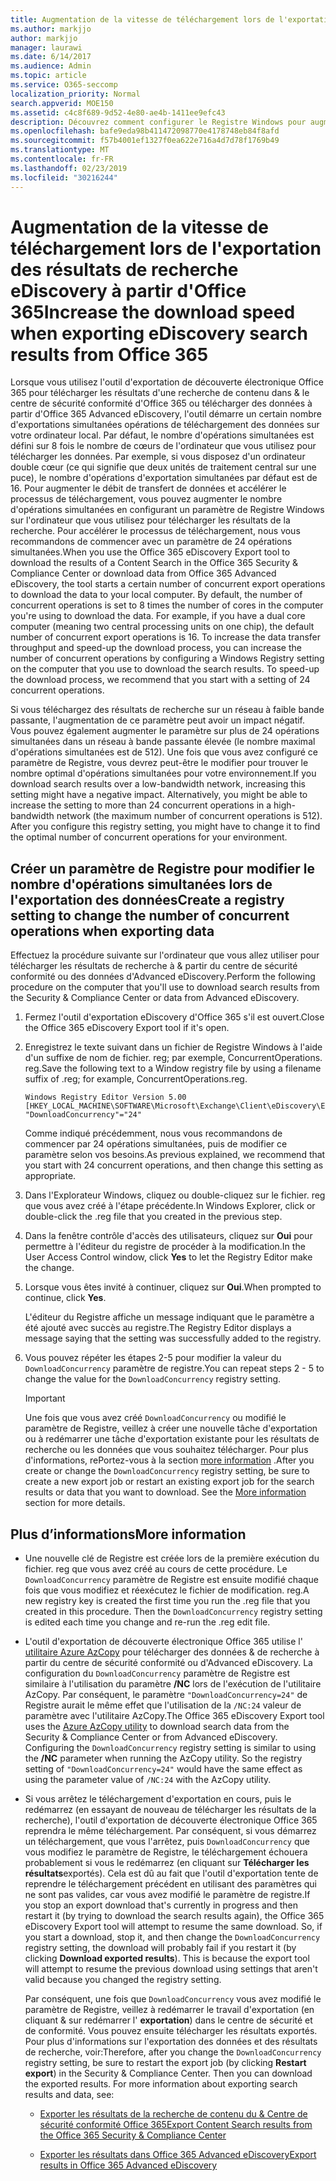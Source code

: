 ```yaml
---
title: Augmentation de la vitesse de téléchargement lors de l'exportation des résultats de recherche eDiscovery à partir d'Office 365
ms.author: markjjo
author: markjjo
manager: laurawi
ms.date: 6/14/2017
ms.audience: Admin
ms.topic: article
ms.service: O365-seccomp
localization_priority: Normal
search.appverid: MOE150
ms.assetid: c4c8f689-9d52-4e80-ae4b-1411ee9efc43
description: Découvrez comment configurer le Registre Windows pour augmenter le débit des données lors du téléchargement des résultats de recherche et des données de recherche &amp; à partir du centre de sécurité et de la sécurité Office 365, ainsi que d'Office 365 Advanced eDiscovery.
ms.openlocfilehash: bafe9eda98b411472098770e4178748eb84f8afd
ms.sourcegitcommit: f57b4001ef1327f0ea622e716a4d7d78f1769b49
ms.translationtype: MT
ms.contentlocale: fr-FR
ms.lasthandoff: 02/23/2019
ms.locfileid: "30216244"
---
```

# <a name="increase-the-download-speed-when-exporting-ediscovery-search-results-from-office-365"></a><span data-ttu-id="7ad17-103">Augmentation de la vitesse de téléchargement lors de l'exportation des résultats de recherche eDiscovery à partir d'Office 365</span><span class="sxs-lookup"><span data-stu-id="7ad17-103">Increase the download speed when exporting eDiscovery search results from Office 365</span></span>

<span data-ttu-id="7ad17-p101">Lorsque vous utilisez l'outil d'exportation de découverte électronique Office 365 pour télécharger les résultats d'une recherche de contenu dans &amp; le centre de sécurité conformité d'Office 365 ou télécharger des données à partir d'Office 365 Advanced eDiscovery, l'outil démarre un certain nombre d'exportations simultanées opérations de téléchargement des données sur votre ordinateur local. Par défaut, le nombre d'opérations simultanées est défini sur 8 fois le nombre de cœurs de l'ordinateur que vous utilisez pour télécharger les données. Par exemple, si vous disposez d'un ordinateur double cœur (ce qui signifie que deux unités de traitement central sur une puce), le nombre d'opérations d'exportation simultanées par défaut est de 16. Pour augmenter le débit de transfert de données et accélérer le processus de téléchargement, vous pouvez augmenter le nombre d'opérations simultanées en configurant un paramètre de Registre Windows sur l'ordinateur que vous utilisez pour télécharger les résultats de la recherche. Pour accélérer le processus de téléchargement, nous vous recommandons de commencer avec un paramètre de 24 opérations simultanées.</span><span class="sxs-lookup"><span data-stu-id="7ad17-p101">When you use the Office 365 eDiscovery Export tool to download the results of a Content Search in the Office 365 Security &amp; Compliance Center or download data from Office 365 Advanced eDiscovery, the tool starts a certain number of concurrent export operations to download the data to your local computer. By default, the number of concurrent operations is set to 8 times the number of cores in the computer you're using to download the data. For example, if you have a dual core computer (meaning two central processing units on one chip), the default number of concurrent export operations is 16. To increase the data transfer throughput and speed-up the download process, you can increase the number of concurrent operations by configuring a Windows Registry setting on the computer that you use to download the search results. To speed-up the download process, we recommend that you start with a setting of 24 concurrent operations.</span></span>
  
<span data-ttu-id="7ad17-p102">Si vous téléchargez des résultats de recherche sur un réseau à faible bande passante, l'augmentation de ce paramètre peut avoir un impact négatif. Vous pouvez également augmenter le paramètre sur plus de 24 opérations simultanées dans un réseau à bande passante élevée (le nombre maximal d'opérations simultanées est de 512). Une fois que vous avez configuré ce paramètre de Registre, vous devrez peut-être le modifier pour trouver le nombre optimal d'opérations simultanées pour votre environnement.</span><span class="sxs-lookup"><span data-stu-id="7ad17-p102">If you download search results over a low-bandwidth network, increasing this setting might have a negative impact. Alternatively, you might be able to increase the setting to more than 24 concurrent operations in a high-bandwidth network (the maximum number of concurrent operations is 512). After you configure this registry setting, you might have to change it to find the optimal number of concurrent operations for your environment.</span></span>
  
## <a name="create-a-registry-setting-to-change-the-number-of-concurrent-operations-when-exporting-data"></a><span data-ttu-id="7ad17-112">Créer un paramètre de Registre pour modifier le nombre d'opérations simultanées lors de l'exportation des données</span><span class="sxs-lookup"><span data-stu-id="7ad17-112">Create a registry setting to change the number of concurrent operations when exporting data</span></span>

<span data-ttu-id="7ad17-113">Effectuez la procédure suivante sur l'ordinateur que vous allez utiliser pour télécharger les résultats de recherche à &amp; partir du centre de sécurité conformité ou des données d'Advanced eDiscovery.</span><span class="sxs-lookup"><span data-stu-id="7ad17-113">Perform the following procedure on the computer that you'll use to download search results from the Security &amp; Compliance Center or data from Advanced eDiscovery.</span></span>
  
1. <span data-ttu-id="7ad17-114">Fermez l'outil d'exportation eDiscovery d'Office 365 s'il est ouvert.</span><span class="sxs-lookup"><span data-stu-id="7ad17-114">Close the Office 365 eDiscovery Export tool if it's open.</span></span> 
    
2. <span data-ttu-id="7ad17-115">Enregistrez le texte suivant dans un fichier de Registre Windows à l'aide d'un suffixe de nom de fichier. reg; par exemple, ConcurrentOperations. reg.</span><span class="sxs-lookup"><span data-stu-id="7ad17-115">Save the following text to a Window registry file by using a filename suffix of .reg; for example, ConcurrentOperations.reg.</span></span> 
    
    ```
    Windows Registry Editor Version 5.00
    [HKEY_LOCAL_MACHINE\SOFTWARE\Microsoft\Exchange\Client\eDiscovery\ExportTool]
    "DownloadConcurrency"="24"
    ```

    <span data-ttu-id="7ad17-116">Comme indiqué précédemment, nous vous recommandons de commencer par 24 opérations simultanées, puis de modifier ce paramètre selon vos besoins.</span><span class="sxs-lookup"><span data-stu-id="7ad17-116">As previous explained, we recommend that you start with 24 concurrent operations, and then change this setting as appropriate.</span></span>
    
3. <span data-ttu-id="7ad17-117">Dans l'Explorateur Windows, cliquez ou double-cliquez sur le fichier. reg que vous avez créé à l'étape précédente.</span><span class="sxs-lookup"><span data-stu-id="7ad17-117">In Windows Explorer, click or double-click the .reg file that you created in the previous step.</span></span>
    
4. <span data-ttu-id="7ad17-118">Dans la fenêtre contrôle d'accès des utilisateurs, cliquez sur **Oui** pour permettre à l'éditeur du registre de procéder à la modification.</span><span class="sxs-lookup"><span data-stu-id="7ad17-118">In the User Access Control window, click **Yes** to let the Registry Editor make the change.</span></span> 
    
5. <span data-ttu-id="7ad17-119">Lorsque vous êtes invité à continuer, cliquez sur **Oui**.</span><span class="sxs-lookup"><span data-stu-id="7ad17-119">When prompted to continue, click **Yes**.</span></span>
    
    <span data-ttu-id="7ad17-120">L'éditeur du Registre affiche un message indiquant que le paramètre a été ajouté avec succès au registre.</span><span class="sxs-lookup"><span data-stu-id="7ad17-120">The Registry Editor displays a message saying that the setting was successfully added to the registry.</span></span>
    
6. <span data-ttu-id="7ad17-121">Vous pouvez répéter les étapes 2-5 pour modifier la valeur du `DownloadConcurrency` paramètre de registre.</span><span class="sxs-lookup"><span data-stu-id="7ad17-121">You can repeat steps 2 - 5 to change the value for the  `DownloadConcurrency` registry setting.</span></span> 
    
    > [!IMPORTANT]
    > <span data-ttu-id="7ad17-p103">Une fois que vous avez créé `DownloadConcurrency` ou modifié le paramètre de Registre, veillez à créer une nouvelle tâche d'exportation ou à redémarrer une tâche d'exportation existante pour les résultats de recherche ou les données que vous souhaitez télécharger. Pour plus d'informations, rePortez-vous à la section [more information](increase-download-speeds-when-exporting-ediscovery-results.md#moreinfo) .</span><span class="sxs-lookup"><span data-stu-id="7ad17-p103">After you create or change the  `DownloadConcurrency` registry setting, be sure to create a new export job or restart an existing export job for the search results or data that you want to download. See the [More information](increase-download-speeds-when-exporting-ediscovery-results.md#moreinfo) section for more details.</span></span> 
  
## <a name="more-information"></a><span data-ttu-id="7ad17-124">Plus d’informations</span><span class="sxs-lookup"><span data-stu-id="7ad17-124">More information</span></span>

- <span data-ttu-id="7ad17-p104">Une nouvelle clé de Registre est créée lors de la première exécution du fichier. reg que vous avez créé au cours de cette procédure. Le `DownloadConcurrency` paramètre de Registre est ensuite modifié chaque fois que vous modifiez et réexécutez le fichier de modification. reg.</span><span class="sxs-lookup"><span data-stu-id="7ad17-p104">A new registry key is created the first time you run the .reg file that you created in this procedure. Then the  `DownloadConcurrency` registry setting is edited each time you change and re-run the .reg edit file.</span></span> 
    
- <span data-ttu-id="7ad17-p105">L'outil d'exportation de découverte électronique Office 365 utilise l' [utilitaire Azure AzCopy](https://go.microsoft.com/fwlink/?linkid=849949) pour télécharger des données &amp; de recherche à partir du centre de sécurité conformité ou d'Advanced eDiscovery. La configuration du `DownloadConcurrency` paramètre de Registre est similaire à l'utilisation du paramètre **/NC** lors de l'exécution de l'utilitaire AzCopy. Par conséquent, le paramètre `"DownloadConcurrency=24"` de Registre aurait le même effet que l'utilisation de la `/NC:24` valeur de paramètre avec l'utilitaire AzCopy.</span><span class="sxs-lookup"><span data-stu-id="7ad17-p105">The Office 365 eDiscovery Export tool uses the [Azure AzCopy utility](https://go.microsoft.com/fwlink/?linkid=849949) to download search data from the Security &amp; Compliance Center or from Advanced eDiscovery. Configuring the  `DownloadConcurrency` registry setting is similar to using the **/NC** parameter when running the AzCopy utility. So the registry setting of  `"DownloadConcurrency=24"` would have the same effect as using the parameter value of  `/NC:24` with the AzCopy utility.</span></span> 
    
- <span data-ttu-id="7ad17-p106">Si vous arrêtez le téléchargement d'exportation en cours, puis le redémarrez (en essayant de nouveau de télécharger les résultats de la recherche), l'outil d'exportation de découverte électronique Office 365 reprendra le même téléchargement. Par conséquent, si vous démarrez un téléchargement, que vous l'arrêtez, puis `DownloadConcurrency` que vous modifiez le paramètre de Registre, le téléchargement échouera probablement si vous le redémarrez (en cliquant sur **Télécharger les résultats**exportés). Cela est dû au fait que l'outil d'exportation tente de reprendre le téléchargement précédent en utilisant des paramètres qui ne sont pas valides, car vous avez modifié le paramètre de registre.</span><span class="sxs-lookup"><span data-stu-id="7ad17-p106">If you stop an export download that's currently in progress and then restart it (by trying to download the search results again), the Office 365 eDiscovery Export tool will attempt to resume the same download. So, if you start a download, stop it, and then change the  `DownloadConcurrency` registry setting, the download will probably fail if you restart it (by clicking **Download exported results**). This is because the export tool will attempt to resume the previous download using settings that aren't valid because you changed the registry setting.</span></span>
    
    <span data-ttu-id="7ad17-p107">Par conséquent, une fois que `DownloadConcurrency` vous avez modifié le paramètre de Registre, veillez à redémarrer le travail d'exportation (en cliquant &amp; sur redémarrer l' **exportation**) dans le centre de sécurité et de conformité. Vous pouvez ensuite télécharger les résultats exportés. Pour plus d'informations sur l'exportation des données et des résultats de recherche, voir:</span><span class="sxs-lookup"><span data-stu-id="7ad17-p107">Therefore, after you change the  `DownloadConcurrency` registry setting, be sure to restart the export job (by clicking **Restart export**) in the Security &amp; Compliance Center. Then you can download the exported results. For more information about exporting search results and data, see:</span></span>
    
  - [<span data-ttu-id="7ad17-136">Exporter les résultats de la recherche de contenu du &amp; Centre de sécurité conformité Office 365</span><span class="sxs-lookup"><span data-stu-id="7ad17-136">Export Content Search results from the Office 365 Security &amp; Compliance Center</span></span>](export-search-results.md)
    
  - [<span data-ttu-id="7ad17-137">Exporter les résultats dans Office 365 Advanced eDiscovery</span><span class="sxs-lookup"><span data-stu-id="7ad17-137">Export results in Office 365 Advanced eDiscovery</span></span>](export-results-in-advanced-ediscovery.md)
    
